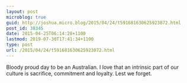 ```yaml
---
layout: post
microblog: true
guid: http://joshua.micro.blog/2015/04/24/t591681630625923072.html
post_id: 38345
date: 2015-04-25T06:14:28+1100
lastmod: 2019-07-30T17:41:34+1100
type: post
url: /2015/04/24/t591681630625923072.html
---
```

Bloody proud day to be an Australian. I love that an intrinsic part of our culture is sacrifice, commitment and loyalty. Lest we forget.
